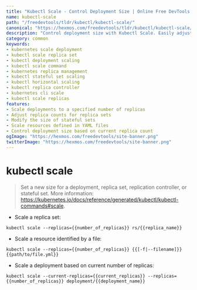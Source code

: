 ```yaml
---
title: "Kubectl Scale - Control Deployment Size | Online Free DevTools by Hexmos"
name: kubectl-scale
path: "/freedevtools/tldr/kubectl/kubectl-scale/"
canonical: "https://hexmos.com/freedevtools/tldr/kubectl/kubectl-scale/"
description: "Control deployment size with Kubectl Scale. Easily adjust the number of replicas for deployments, replica sets, and stateful sets. Free online tool, no registration required."
category: common
keywords:
- kubernetes scale deployment
- kubectl scale replica set
- kubectl deployment scaling
- kubectl scale command
- kubernetes replica management
- kubectl stateful set scaling
- kubectl horizontal scaling
- kubectl replica controller
- kubernetes cli scale
- kubectl scale replicas
features:
- Scale deployments to a specified number of replicas
- Adjust replica counts for replica sets
- Modify the size of stateful sets
- Scale resources defined in YAML files
- Control deployment size based on current replica count
ogImage: "https://hexmos.com/freedevtools/site-banner.png"
twitterImage: "https://hexmos.com/freedevtools/site-banner.png"
---
```


# kubectl scale

> Set a new size for a deployment, replica set, replication controller, or stateful set.
> More information: <https://kubernetes.io/docs/reference/generated/kubectl/kubectl-commands#scale>.

- Scale a replica set:

`kubectl scale --replicas={{number_of_replicas}} rs/{{replica_name}}`

- Scale a resource identified by a file:

`kubectl scale --replicas={{number_of_replicas}} {{[-f|--filename]}} {{path/to/file.yml}}`

- Scale a deployment based on current number of replicas:

`kubectl scale --current-replicas={{current_replicas}} --replicas={{number_of_replicas}} deployment/{{deployment_name}}`
